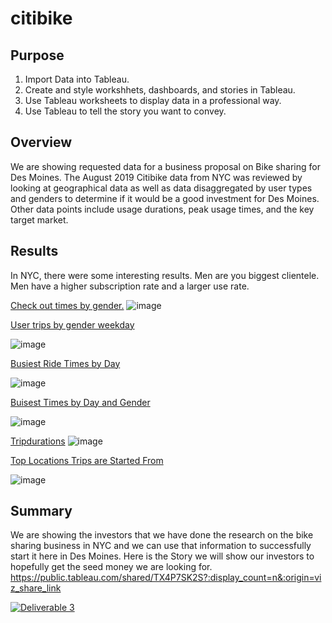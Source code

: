 # citibike

## Purpose
1. Import Data into Tableau.
2. Create and style workshhets, dashboards, and stories in Tableau.
3. Use Tableau worksheets to display data in a professional way.
4. Use Tableau to tell the story you want to convey.

## Overview

We are showing requested data for a business proposal on Bike sharing for Des Moines. The August 2019 Citibike data from NYC was reviewed by looking at geographical data as well as data disaggregated by user types and genders to determine if it would be a good investment for Des Moines. Other data points include usage durations, peak usage times, and the key target market.

## Results

In NYC, there were some interesting results. Men are you biggest clientele. Men have a higher subscription rate and a larger use rate.

[Check out times by gender.](https://public.tableau.com/authoring/Mod14Deliverable3/CheckoutTimesbyGender#1)
![image](https://user-images.githubusercontent.com/101307058/182295361-048ff03d-8443-46ef-a133-0f9d1d7171be.png)

[User trips by gender weekday](https://public.tableau.com/authoring/Mod14Deliverable3/UserTripsbyGenderbyWeekday#1)

![image](https://user-images.githubusercontent.com/101307058/182296015-1698804a-1ba5-4eff-a22a-c099adf2c2ca.png)

[Busiest Ride Times by Day](https://public.tableau.com/authoring/Mod14Deliverable3/TripsbyWeekdayperHour#1)

![image](https://user-images.githubusercontent.com/101307058/182296629-9c58b50b-a71a-4ef6-ab3d-b56e78f9222c.png)

[Buisest Times by Day and Gender](https://public.tableau.com/authoring/Mod14Deliverable3/Deliverable3#1)

![image](https://user-images.githubusercontent.com/101307058/182297273-5892cbbb-a7bd-4f96-81f9-c9952a1d253d.png)

[Tripdurations](https://public.tableau.com/authoring/Mod14Deliverable3/Deliverable3#1)
![image](https://user-images.githubusercontent.com/101307058/182297428-0eac535c-59c2-4294-87d1-d832d06a2159.png)

[Top Locations Trips are Started From](https://public.tableau.com/authoring/Mod14_16589714679390/TopStartingLocations#1)

![image](https://user-images.githubusercontent.com/101307058/182297605-ac92ca77-1133-4f30-ba9c-bfac75da500a.png)

## Summary

We are showing the investors that we have done the research on the bike sharing business in NYC and we can use that information to successfully start it here in Des Moines. Here is the Story we will show our investors to hopefully get the seed money we are looking for. https://public.tableau.com/shared/TX4P7SK2S?:display_count=n&:origin=viz_share_link
<div class='tableauPlaceholder' id='viz1659417626280' style='position: relative'><noscript><a href='#'><img alt='Deliverable 3 ' src='https:&#47;&#47;public.tableau.com&#47;static&#47;images&#47;NJ&#47;NJYTJYN9T&#47;1_rss.png' style='border: none' /></a></noscript><object class='tableauViz'  style='display:none;'><param name='host_url' value='https%3A%2F%2Fpublic.tableau.com%2F' /> <param name='embed_code_version' value='3' /> <param name='path' value='shared&#47;NJYTJYN9T' /> <param name='toolbar' value='yes' /><param name='static_image' value='https:&#47;&#47;public.tableau.com&#47;static&#47;images&#47;NJ&#47;NJYTJYN9T&#47;1.png' /> <param name='animate_transition' value='yes' /><param name='display_static_image' value='yes' /><param name='display_spinner' value='yes' /><param name='display_overlay' value='yes' /><param name='display_count' value='yes' /><param name='language' value='en-US' /></object></div>                <script type='text/javascript'>                    var divElement = document.getElementById('viz1659417626280');                    var vizElement = divElement.getElementsByTagName('object')[0];                    vizElement.style.width='1366px';vizElement.style.height='795px';                    var scriptElement = document.createElement('script');                    scriptElement.src = 'https://public.tableau.com/javascripts/api/viz_v1.js';                    vizElement.parentNode.insertBefore(scriptElement, vizElement);                </script>



